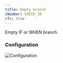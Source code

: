 ```yaml
---
title: Empty branch
cNumber: CHECK_18
rfc: true
---
```


Empty IF or WHEN branch.

### Configuration
![Configuration](/img/default_conf.png)